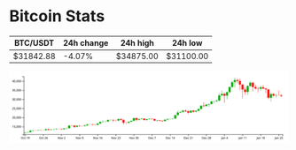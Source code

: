 # Bitcoin Stats

BTC/USDT|24h change|24h high|24h low|
|---|---|---|---|
|$31842.88|-4.07%|$34875.00|$31100.00|

<img src="./chart.svg">
